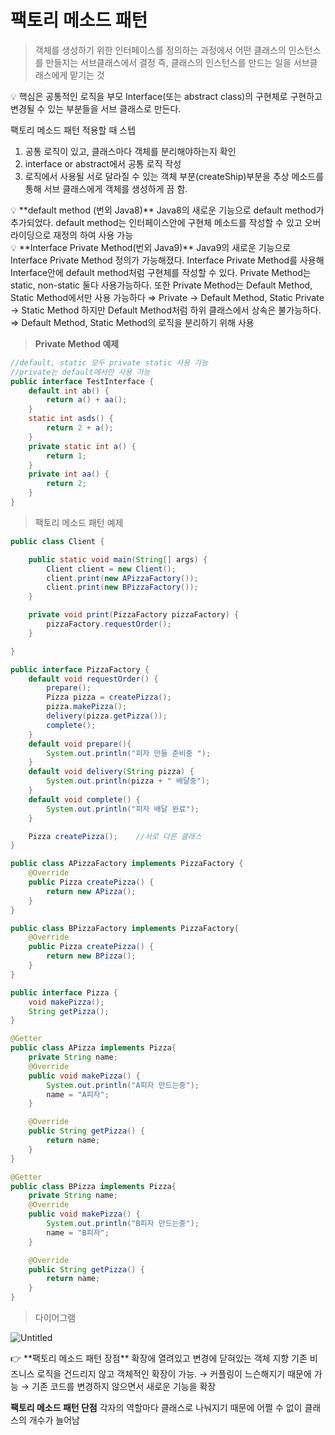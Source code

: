 # 팩토리 메소드 패턴

> 객체를 생성하기 위한 인터페이스를 정의하는 과정에서 
어떤 클래스의 인스턴스를 만들지는 서브클래스에서 결정
즉, 클래스의 인스턴스를 만드는 일을 서브클래스에게 맡기는 것
> 

<aside>
💡 핵심은 공통적인 로직을 부모 Interface(또는 abstract class)의 구현체로 구현하고 변경될 수 있는 부분들을 서브 클래스로 만든다.

</aside>

팩토리 메소드 패턴 적용할 때 스텝

1. 공통 로직이 있고, 클래스마다 객체를 분리해야하는지 확인
2. interface or abstract에서 공통 로직 작성
3. 로직에서 사용될 서로 달라질 수 있는 객체 부분(createShip)부분을 추상 메소드를 통해 서브 클래스에게 객체를 생성하게 끔 함.

<aside>
💡 **default method (번외 Java8)**
Java8의 새로운 기능으로 default method가 추가되었다. 
default method는 인터페이스안에 구현체 메소드를 작성할 수 있고 오버라이딩으로 재정의 하여 사용 가능

</aside>

<aside>
💡 **Interface Private Method(번외 Java9)**
Java9의 새로운 기능으로 Interface Private Method 정의가 가능해졌다.
Interface Private Method를 사용해 Interface안에 default method처럼 구현체를 작성할 수 있다.
Private Method는 static, non-static 둘다 사용가능하다.
또한 Private Method는 Default Method, Static Method에서만 사용 가능하다
⇒ Private → Default Method, Static Private → Static Method
하지만 Default Method처럼 하위 클래스에서 상속은 불가능하다.
⇒ Default Method, Static Method의 로직을 분리하기 위해 사용

</aside>

> **Private Method 예제**
> 

```java
//default, static 모두 private static 사용 가능
//private는 default에서만 사용 가능
public interface TestInterface {
    default int ab() {
        return a() + aa();
    }
    static int asds() {
        return 2 + a();
    }
    private static int a() {
        return 1;
    }
    private int aa() {
        return 2;
    }
}
```

> 팩토리 메소드 패턴 예제
> 

```java
public class Client {

    public static void main(String[] args) {
        Client client = new Client();
        client.print(new APizzaFactory());
        client.print(new BPizzaFactory());
    }

    private void print(PizzaFactory pizzaFactory) {
        pizzaFactory.requestOrder();
    }

}

public interface PizzaFactory {
    default void requestOrder() {
        prepare();
        Pizza pizza = createPizza();
        pizza.makePizza();
        delivery(pizza.getPizza());
        complete();
    }
    default void prepare(){
        System.out.println("피자 만들 준비중 ");
    }
    default void delivery(String pizza) {
        System.out.println(pizza + " 배달중");
    }
    default void complete() {
        System.out.println("피자 배달 완료");
    }

    Pizza createPizza();    //서로 다른 클래스
}

public class APizzaFactory implements PizzaFactory {
    @Override
    public Pizza createPizza() {
        return new APizza();
    }
}

public class BPizzaFactory implements PizzaFactory{
    @Override
    public Pizza createPizza() {
        return new BPizza();
    }
}

public interface Pizza {
    void makePizza();
    String getPizza();
}

@Getter
public class APizza implements Pizza{
    private String name;
    @Override
    public void makePizza() {
        System.out.println("A피자 만드는중");
        name = "A피자";
    }

    @Override
    public String getPizza() {
        return name;
    }
}

@Getter
public class BPizza implements Pizza{
    private String name;
    @Override
    public void makePizza() {
        System.out.println("B피자 만드는중");
        name = "B피자";
    }

    @Override
    public String getPizza() {
        return name;
    }
}
```

> 다이어그램
> 

![Untitled](https://user-images.githubusercontent.com/32676275/144534950-ef61780b-dceb-4ad1-b0e7-8b8a9e2b1eb0.png)

<aside>
👉 **팩토리 메소드 패턴 장점**
확장에 열려있고 변경에 닫혀있는 객체 지향
기존 비즈니스 로직을 건드리지 않고  객체적인 확장이 가능.
→ 커플링이 느슨해지기 때문에 가능
→ 기존 코드를 변경하지 않으면서 새로운 기능을 확장

**팩토리 메소드 패턴 단점**
각자의 역할마다 클래스로 나눠지기 때문에 어쩔 수 없이 클래스의 개수가 늘어남

</aside>